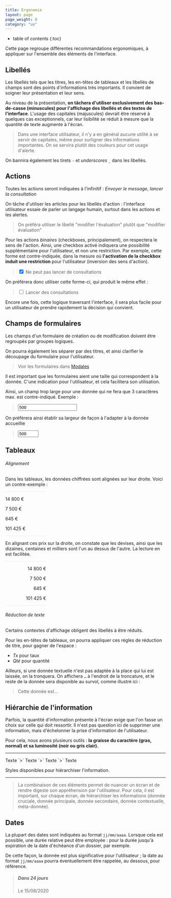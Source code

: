 ```yaml
---
title: Ergonomie
layout: page
page_weight: 0
category: "ux"
---
```

* table of contents
{:toc}

Cette page regroupe différentes recommandations ergonomiques, à appliquer sur l'ensemble des éléments de l'interface.

## Libellés ##

Les libellés tels que les titres, les en-têtes de tableaux et les libellés de champs sont des points d'informations très importants. Il convient de soigner leur présentation et leur sens.

Au niveau de la présentation, **on tâchera d'utiliser exclusivement des bas-de-casse (minuscules) pour l'affichage des libellés et des textes de l'interface**. L'usage des capitales (majuscules) devrait être réservé à quelques cas exceptionnels, car leur lisibilité se réduit à mesure que la quantité de texte augmente à l'écran. 

> Dans une interface utilisateur, il n'y a en général aucune utilité à se servir de capitales, même pour surligner des informations importantes. On se servira plutôt des couleurs pour cet usage d'alerte.

On bannira également les tirets `-` et *underscores* `_` dans les libellés.

## Actions ##

Toutes les actions seront indiquées à l'infinitif : *Envoyer le message*, *lancer la consultation*

On tâche d'utiliser les articles pour les libellés d'action : l'interface utilisateur essaie de parler un langage humain, surtout dans les actions et les alertes. 
> On préféra utiliser le libellé "modifier l'évaluation" plutôt que "modifier évaluation"

Pour les actions *binaires* (checkboxes, principalement), on respectera le sens de l'action. Ainsi, une checkbox activé indiquera une possibilité supplémentaire pour l'utilisateur, et non une restriction. Par exemple, cette forme est contre-indiquée, dans la mesure où **l'activation de la checkbox induit une restriction** pour l'utilisateur (inversion des sens d'action).

> <div class="form-check"><input class="form-check-input" type="checkbox" value="" id="defaultCheck1" checked><label class="form-check-label" for="defaultCheck1">   Ne peut pas lancer de consultations</label></div>

On préférera donc utiliser cette forme-ci, qui produit le même effet :

> <div class="form-check"><input class="form-check-input" type="checkbox" value="" id="defaultCheck1"><label class="form-check-label" for="defaultCheck1">   Lancer des consultations</label></div>

Encore une fois, cette logique traversant l'interface, il sera plus facile pour un utilisateur de prendre rapidement la décision qui convient.

## Champs de formulaires ##

Les champs d'un formulaire de création ou de modification doivent être regroupés par groupes logiques.

On pourra également les séparer par des titres, et ainsi clarifier le découpage du formulaire pour l'utilisateur.

> Voir les formulaires dans [Modales](comp.modales.html#modification)

Il est important que les formulaires aient une taille qui correspondent à la donnée. C'une indication pour l'utilisateur, et cela facilitera son utilisation.

Ainsi, un champ trop large pour une donnée qui ne fera que 3 caractères max. est contre-indiqué. Exemple :
> <input class="form-control" type="text" value="500">

On préférera ainsi établir sa largeur de façon à l'adapter à la donnée accueillie
> <input class="form-control" type="text" value="500" style="width: 4rem;">




## Tableaux ##

###### Alignement ######

Dans les tableaux, les données chiffrées sont alignées sur leur droite. Voici un contre-exemple :

<div class="pt-2 pb-2 mb-3" style="text-align:left; border-top: 1px solid #e8e8e8; border-bottom: 1px solid #e8e8e8; width: 8rem;">
	<p>14 800 €</p>
	<p>7 500 €</p>
	<p>645 €</p>
	<p>101 425 €</p>
</div>

En alignant ces prix sur la droite, on constate que les devises, ainsi que les dizaines, centaines et milliers sont l'un au dessus de l'autre. La lecture en est facilitée.

<div class="pt-2 pb-2 mb-3" style="text-align:right; border-top: 1px solid #e8e8e8; border-bottom: 1px solid #e8e8e8; width: 8rem;">
	<p>14 800 €</p>
	<p>7 500 €</p>
	<p>645 €</p>
	<p>101 425 €</p>
</div>

###### Réduction de texte ######

Certains contextes d'affichage obligent des libellés à être réduits.

Pour les en-têtes de tableaux, on pourra appliquer ces règles de réduction de titre, pour gagner de l'espace :
  - *Tx* pour taux
  - *Qté* pour quantité
  
Ailleurs, si une donnée textuelle n'est pas adaptée à la place qui lui est laissée, on la tronquera. On affichera `…` à l'endroit de la troncature, et le reste de la donnée sera disponible au survol, comme illustré ici :

> <p data-toggle="tooltip" data-placement="top" title="Cette donnée est tronquée car elle est trop longue" style="width: 9rem;">Cette donnée est…</p>

<script>$(function () {
  $('[data-toggle="tooltip"]').tooltip()
})</script>

## Hiérarchie de l'information ##

Parfois, la quantité d'information présente à l'écran exige que l'on fasse un choix sur celle qui doit ressortir. Il n'est pas question ici de supprimer une information, mais d'échelonner la prise d'information de l'utilisateur.

Pour cela, nous avons plusieurs outils : **la graisse du caractère (gras, normal) et sa luminosité (noir ou gris clair).**

<hr/>
<span class="text-muted">Texte</span> `>` <span class="font-weight-bold text-muted">Texte</span> `>` <span>Texte</span> `>` <span class="font-weight-bold">Texte</span>
<p class="small text-muted">Styles disponibles pour hiérarchiser l'information.</p>
<hr/>


> La combinaison de ces éléments permet de nuancer un écran et de rendre digeste son appréhension par l'utilisateur.
> Pour cela, il est important, sur chaque écran, de hiérarchiser les informations (donnée cruciale, donnée principale, donnée secondaire, donnée contextuelle, méta-donnée).



## Dates ##
La plupart des dates sont indiquées au format `jj/mm/aaaa`. 
Lorsque cela est possible, une durée relative peut être employée : pour la durée jusqu'à expiration de la date d'échéance d'un dossier, par exemple.

De cette façon, la donnée est plus significative pour l'utilisateur ; la date au format `jj/mm/aaaa` pourra éventuellement être rappelée, au dessous, pour référence.

> <h5>Dans 24 jours</h5>
> <p class="small text-muted">Le 15/08/2020</p>
